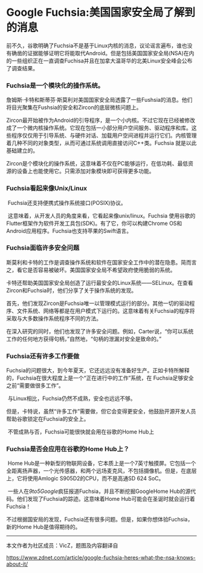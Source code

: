 # Google Fuchsia:美国国家安全局了解到的消息

​	前不久，谷歌明确了Fuchsia不是基于Linux内核的消息，议论谣言遍布，谁也没有确凿的证据能够证明它将能取代Android。但是包括美国国家安全局(NSA)在内的一些组织正在一直调查Fuchisa并且在加拿大温哥华的北美Linux安全峰会公布了调查结果。

### Fuchsia是一个模块化的操作系统。

​	詹姆斯·卡特和斯蒂芬·斯莫利对美国国家安全局透露了一些Fushsia的消息。他们将目光聚集在Fushsia的安全和Zircon的底层微核问题上。 

​	Zircon最开始被作为Android的引导程序，是一个小内核。不过它现在已经被修改成了一个微内核操作系统。它现在包括一小部分用户空间服务、驱动程序和库。这些程序仅仅用于引导系统、与硬件对话、加载用户空间进程并运行它们。内核管理着几种不同的对象类型，从而可通过系统调用直接访问C++类。Fuchsia 就是以此基础建立的。

​	Zircon是个模块化的操作系统，这意味着不仅在PC能够运行，在低功耗、最低资源的设备上也能使用它。只需添加对象模块即可获得更多功能。

### Fuchsia看起来像Unix/Linux

​	Fuchsia还支持便携式操作系统接口(POSIX)协议。

​	这意味着，从开发人员的角度来看，它看起来像unix/linux。Fuchsia 使用谷歌的Flutter框架作为软件开发工具包(SDK)。有了它，你可以构建Chrome OS和Android应用程序。Fuchsia也支持苹果的Swift语言。

### Fuchsia面临许多安全问题

​	斯莫利和卡特的工作是调查操作系统和软件在国家安全工作中的潜在隐患。简而言之，看它是否容易被破坏。美国国家安全局不希望政府使用脆弱的系统。

​	卡特还帮助美国国家安全局创造了运行最安全的Linux系统——SELinux。在查看Zircon和Fuchsia时，他们分享了关于操作系统的发现。

​	首先，他们发现Zircon是Fuchsia唯一以管理模式运行的部分。其他一切的驱动程序、文件系统、网络等都是在用户模式下运行的。这意味着有关Fuchsia的程序将采取与大多数操作系统程序不同的方法。

​	在深入研究的同时，他们也发现了许多安全问题。例如，Carter说，“你可以系统工作的任何地方获得句柄，”自然地，“句柄的泄漏对安全是致命的。”

### Fuchsia还有许多工作要做

​	Fuchsia的问题很大，到今年夏天，它还远远没有准备好生产。正如卡特所解释的，Fuchsia在很大程度上是一个“正在进行中的工作”系统，在 Fuchsia足够安全之前“需要做很多工作”。

​	与Linux相比，Fuchsia仍然不成熟，安全也远远不够。

​	但是，卡特说，虽然“许多工作”需要做，但它会变得更安全，他鼓励开源开发人员帮助谷歌锁定在Fuchsia的安全上。

​	不管成熟与否，Fuchsia可能很快就会用在谷歌的Home Hub上

### Fuchsia是否会应用在谷歌的Home Hub上？

​	Home Hub是一种新型的物联网设备，它本质上是一个7英寸触摸屏。它包括一个全距离扬声器，一个光传感器，和两个远场麦克风，不包括摄像机。但是，在底层上，它将使用Amlogic S905D2的CPU，而不是高通SD 624 SoC。

​	一些人在*9to5Google*疯狂报道Fuchsia，并且不断挖掘GoogleHome Hub的源代码。他们发现了Fuchsia的踪迹。这意味着Home Hub可能会在圣诞时就会运行着Fuchsia！

​	不过根据国安局的发现，Fuchsia还有很多问题。但是，如果你想体验Fuchsia，新的Home Hub是值得期待的。



****

本文作者为社区成员：VicZ，题图及内容翻译自

https://www.zdnet.com/article/google-fuchsia-heres-what-the-nsa-knows-about-it/
